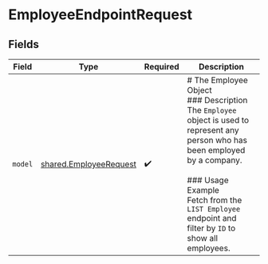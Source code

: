 # EmployeeEndpointRequest


## Fields

| Field                                                                                                                                                                                                                                | Type                                                                                                                                                                                                                                 | Required                                                                                                                                                                                                                             | Description                                                                                                                                                                                                                          |
| ------------------------------------------------------------------------------------------------------------------------------------------------------------------------------------------------------------------------------------ | ------------------------------------------------------------------------------------------------------------------------------------------------------------------------------------------------------------------------------------ | ------------------------------------------------------------------------------------------------------------------------------------------------------------------------------------------------------------------------------------ | ------------------------------------------------------------------------------------------------------------------------------------------------------------------------------------------------------------------------------------ |
| `model`                                                                                                                                                                                                                              | [shared.EmployeeRequest](../../../sdk/models/shared/employeerequest.md)                                                                                                                                                              | :heavy_check_mark:                                                                                                                                                                                                                   | # The Employee Object<br/>### Description<br/>The `Employee` object is used to represent any person who has been employed by a company.<br/><br/>### Usage Example<br/>Fetch from the `LIST Employee` endpoint and filter by `ID` to show all employees. |